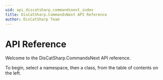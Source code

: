 ```yaml
---
uid: api_discatsharp_commandsnext_index
title: DisCatSharp.CommandsNext API Reference
author: DisCatSharp Team
---
```


# API Reference

Welcome to the DisCatSharp.CommandsNext API reference.

To begin, select a namespace, then a class, from the table of contents on the left.

